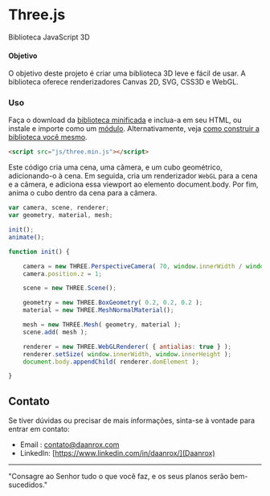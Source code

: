 # Three.js
Biblioteca JavaScript 3D

#### Objetivo ####

O objetivo deste projeto é criar uma biblioteca 3D leve e fácil de usar. A biblioteca oferece renderizadores Canvas 2D, SVG, CSS3D e WebGL.

### Uso ###

Faça o download da [biblioteca minificada](http://threejs.org/build/three.min.js) e inclua-a em seu HTML, ou instale e importe como um [módulo](http://threejs.org/docs/#manual/introduction/Import-via-modules).
Alternativamente, veja [como construir a biblioteca você mesmo](https://github.com/mrdoob/three.js/wiki/Build-instructions).

```html
<script src="js/three.min.js"></script>
```
Este código cria uma cena, uma câmera, e um cubo geométrico, adicionando-o à cena. Em seguida, cria um renderizador `WebGL` para a cena e a câmera, e adiciona essa viewport ao elemento document.body. Por fim, anima o cubo dentro da cena para a câmera.

```javascript
var camera, scene, renderer;
var geometry, material, mesh;

init();
animate();

function init() {

	camera = new THREE.PerspectiveCamera( 70, window.innerWidth / window.innerHeight, 0.01, 10 );
	camera.position.z = 1;

	scene = new THREE.Scene();

	geometry = new THREE.BoxGeometry( 0.2, 0.2, 0.2 );
	material = new THREE.MeshNormalMaterial();

	mesh = new THREE.Mesh( geometry, material );
	scene.add( mesh );

	renderer = new THREE.WebGLRenderer( { antialias: true } );
	renderer.setSize( window.innerWidth, window.innerHeight );
	document.body.appendChild( renderer.domElement );

}
```

## Contato
Se tiver dúvidas ou precisar de mais informações, sinta-se à vontade para entrar em contato:
- Email : [contato@daanrox.com](mailto:contato@daanrox.com)
- LinkedIn: [https://www.linkedin.com/in/daanrox/](Daanrox)

--- 

"Consagre ao Senhor tudo o que você faz, e os seus planos serão bem-sucedidos."


